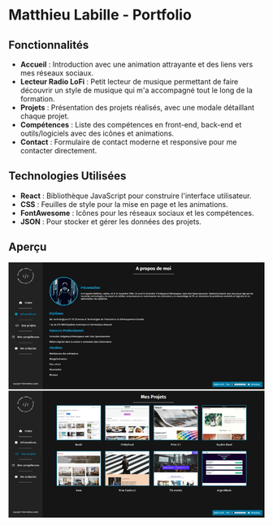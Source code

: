 # Matthieu Labille - Portfolio

## Fonctionnalités

- **Accueil** : Introduction avec une animation attrayante et des liens vers mes réseaux sociaux.
- **Lecteur Radio LoFi** : Petit lecteur de musique permettant de faire découvrir un style de musique qui m'a accompagné tout le long de la formation.
- **Projets** : Présentation des projets réalisés, avec une modale détaillant chaque projet.
- **Compétences** : Liste des compétences en front-end, back-end et outils/logiciels avec des icônes et animations.
- **Contact** : Formulaire de contact moderne et responsive pour me contacter directement.

## Technologies Utilisées

- **React** : Bibliothèque JavaScript pour construire l'interface utilisateur.
- **CSS** : Feuilles de style pour la mise en page et les animations.
- **FontAwesome** : Icônes pour les réseaux sociaux et les compétences.
- **JSON** : Pour stocker et gérer les données des projets.

## Aperçu

![Aperçu du Portfolio](src/assets/images/port3.png)
![Aperçu du Portfolio](src/assets/images/port4.png)

